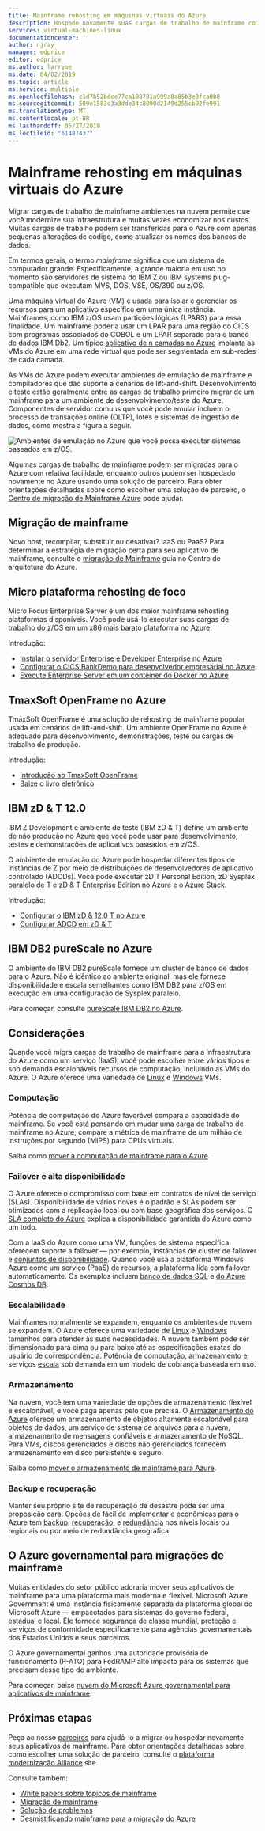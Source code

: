 ```yaml
---
title: Mainframe rehosting em máquinas virtuais do Azure
description: Hospede novamente suas cargas de trabalho de mainframe como sistemas com base em IBM Z usando máquinas virtuais (VMs) no Microsoft Azure.
services: virtual-machines-linux
documentationcenter: ''
author: njray
manager: edprice
editor: edprice
ms.author: larryme
ms.date: 04/02/2019
ms.topic: article
ms.service: multiple
ms.openlocfilehash: c1d7b52bdce77ca108781a999a8a85b3e3fca0b8
ms.sourcegitcommit: 509e1583c3a3dde34c8090d2149d255cb92fe991
ms.translationtype: MT
ms.contentlocale: pt-BR
ms.lasthandoff: 05/27/2019
ms.locfileid: "61487437"
---
```

# <a name="mainframe-rehosting-on-azure-virtual-machines"></a>Mainframe rehosting em máquinas virtuais do Azure

Migrar cargas de trabalho de mainframe ambientes na nuvem permite que você modernize sua infraestrutura e muitas vezes economizar nos custos. Muitas cargas de trabalho podem ser transferidas para o Azure com apenas pequenas alterações de código, como atualizar os nomes dos bancos de dados.

Em termos gerais, o termo *mainframe* significa que um sistema de computador grande. Especificamente, a grande maioria em uso no momento são servidores de sistema do IBM Z ou IBM systems plug-compatible que executam MVS, DOS, VSE, OS/390 ou z/OS.

Uma máquina virtual do Azure (VM) é usada para isolar e gerenciar os recursos para um aplicativo específico em uma única instância. Mainframes, como IBM z/OS usam partições lógicas (LPARS) para essa finalidade. Um mainframe poderia usar um LPAR para uma região do CICS com programas associados do COBOL e um LPAR separado para o banco de dados IBM Db2. Um típico [aplicativo de n camadas no Azure](/azure/architecture/reference-architectures/n-tier/n-tier-sql-server) implanta as VMs do Azure em uma rede virtual que pode ser segmentada em sub-redes de cada camada.

As VMs do Azure podem executar ambientes de emulação de mainframe e compiladores que dão suporte a cenários de lift-and-shift. Desenvolvimento e teste estão geralmente entre as cargas de trabalho primeiro migrar de um mainframe para um ambiente de desenvolvimento/teste do Azure. Componentes de servidor comuns que você pode emular incluem o processo de transações online (OLTP), lotes e sistemas de ingestão de dados, como mostra a figura a seguir.

![Ambientes de emulação no Azure que você possa executar sistemas baseados em z/OS.](media/01-overview.png)

Algumas cargas de trabalho de mainframe podem ser migradas para o Azure com relativa facilidade, enquanto outros podem ser hospedado novamente no Azure usando uma solução de parceiro. Para obter orientações detalhadas sobre como escolher uma solução de parceiro, o [Centro de migração de Mainframe Azure](https://azure.microsoft.com/migration/mainframe/) pode ajudar.

## <a name="mainframe-migration"></a>Migração de mainframe

Novo host, recompilar, substituir ou desativar? IaaS ou PaaS? Para determinar a estratégia de migração certa para seu aplicativo de mainframe, consulte o [migração de Mainframe](/azure/architecture/cloud-adoption/infrastructure/mainframe-migration/overview) guia no Centro de arquitetura do Azure.

## <a name="micro-focus-rehosting-platform"></a>Micro plataforma rehosting de foco

Micro Focus Enterprise Server é um dos maior mainframe rehosting plataformas disponíveis. Você pode usá-lo executar suas cargas de trabalho do z/OS em um x86 mais barato plataforma no Azure.

Introdução:

- [Instalar o servidor Enterprise e Developer Enterprise no Azure](./microfocus/set-up-micro-focus-azure.md)
- [Configurar o CICS BankDemo para desenvolvedor empresarial no Azure](./microfocus/demo.md)
- [Execute Enterprise Server em um contêiner do Docker no Azure](./microfocus/run-enterprise-server-container.md)


## <a name="tmaxsoft-openframe-on-azure"></a>TmaxSoft OpenFrame no Azure

TmaxSoft OpenFrame é uma solução de rehosting de mainframe popular usada em cenários de lift-and-shift. Um ambiente OpenFrame no Azure é adequado para desenvolvimento, demonstrações, teste ou cargas de trabalho de produção.

Introdução:

- [Introdução ao TmaxSoft OpenFrame](./tmaxsoft/get-started.md)
- [Baixe o livro eletrônico](https://azure.microsoft.com/resources/install-tmaxsoft-openframe-on-azure/)

## <a name="ibm-zdt-120"></a>IBM zD & T 12.0

IBM Z Development e ambiente de teste (IBM zD & T) define um ambiente de não produção no Azure que você pode usar para desenvolvimento, testes e demonstrações de aplicativos baseados em z/OS.

O ambiente de emulação do Azure pode hospedar diferentes tipos de instâncias de Z por meio de distribuições de desenvolvedores de aplicativo controlado (ADCDs). Você pode executar zD T Personal Edition, zD Sysplex paralelo de T e zD & T Enterprise Edition no Azure e o Azure Stack.

Introdução:

- [Configurar o IBM zD & 12.0 T no Azure](./ibm/install-ibm-z-environment.md)
- [Configurar ADCD em zD & T](./ibm/demo.md)

## <a name="ibm-db2-purescale-on-azure"></a>IBM DB2 pureScale no Azure

O ambiente do IBM DB2 pureScale fornece um cluster de banco de dados para o Azure. Não é idêntico ao ambiente original, mas ele fornece disponibilidade e escala semelhantes como IBM DB2 para z/OS em execução em uma configuração de Sysplex paralelo.

Para começar, consulte [pureScale IBM DB2 no Azure](/azure/virtual-machines/linux/ibm-db2-purescale-azure).

## <a name="considerations"></a>Considerações

Quando você migra cargas de trabalho de mainframe para a infraestrutura do Azure como um serviço (IaaS), você pode escolher entre vários tipos e sob demanda escalonáveis recursos de computação, incluindo as VMs do Azure. O Azure oferece uma variedade de [Linux](/azure/virtual-machines/linux/overview) e [Windows](/azure/virtual-machines/windows/overview) VMs.

### <a name="compute"></a>Computação

Potência de computação do Azure favorável compara a capacidade do mainframe. Se você está pensando em mudar uma carga de trabalho de mainframe no Azure, compare a métrica de mainframe de um milhão de instruções por segundo (MIPS) para CPUs virtuais. 

Saiba como [mover a computação de mainframe para o Azure](./concepts/mainframe-compute-azure.md).

### <a name="high-availability-and-failover"></a>Failover e alta disponibilidade

O Azure oferece o compromisso com base em contratos de nível de serviço (SLAs). Disponibilidade de vários noves é o padrão e SLAs podem ser otimizados com a replicação local ou com base geográfica dos serviços. O [SLA completo do Azure](https://azure.microsoft.com/support/legal/sla/virtual-machines/) explica a disponibilidade garantida do Azure como um todo.

Com a IaaS do Azure como uma VM, funções de sistema específica oferecem suporte a failover — por exemplo, instâncias de cluster de failover e [conjuntos de disponibilidade](/azure/virtual-machines/windows/regions-and-availability#availability-sets). Quando você usa a plataforma Windows Azure como um serviço (PaaS) de recursos, a plataforma lida com failover automaticamente. Os exemplos incluem [banco de dados SQL](/azure/sql-database/sql-database-technical-overview) e [do Azure Cosmos DB](/azure/cosmos-db/introduction).

### <a name="scalability"></a>Escalabilidade

Mainframes normalmente se expandem, enquanto os ambientes de nuvem se expandem. O Azure oferece uma variedade de [Linux](/azure/virtual-machines/linux/sizes) e [Windows](/azure/virtual-machines/windows/sizes) tamanhos para atender às suas necessidades. A nuvem também pode ser dimensionado para cima ou para baixo até as especificações exatas do usuário de correspondência. Potência de computação, armazenamento e serviços [escala](/azure/architecture/best-practices/auto-scaling) sob demanda em um modelo de cobrança baseada em uso.

### <a name="storage"></a>Armazenamento

Na nuvem, você tem uma variedade de opções de armazenamento flexível e escalonável, e você paga apenas pelo que precisa. O [Armazenamento do Azure](/azure/storage/common/storage-introduction) oferece um armazenamento de objetos altamente escalonável para objetos de dados, um serviço de sistema de arquivos para a nuvem, armazenamento de mensagens confiáveis e armazenamento de NoSQL. Para VMs, discos gerenciados e discos não gerenciados fornecem armazenamento em disco persistente e seguro.

Saiba como [mover o armazenamento de mainframe para Azure](./concepts/mainframe-storage-azure.md).

### <a name="backup-and-recovery"></a>Backup e recuperação

Manter seu próprio site de recuperação de desastre pode ser uma proposição cara. Opções de fácil de implementar e econômicas para o Azure tem [backup](/azure/backup/backup-introduction-to-azure-backup), [recuperação](/azure/site-recovery/site-recovery-overview), e [redundância](/azure/storage/common/storage-redundancy) nos níveis locais ou regionais ou por meio de redundância geográfica.

## <a name="azure-government-for-mainframe-migrations"></a>O Azure governamental para migrações de mainframe

Muitas entidades do setor público adoraria mover seus aplicativos de mainframe para uma plataforma mais moderna e flexível. Microsoft Azure Government é uma instância fisicamente separada da plataforma global do Microsoft Azure — empacotados para sistemas do governo federal, estadual e local. Ele fornece segurança de classe mundial, proteção e serviços de conformidade especificamente para agências governamentais dos Estados Unidos e seus parceiros.

O Azure governamental ganhos uma autoridade provisória de funcionamento (P-ATO) para FedRAMP alto impacto para os sistemas que precisam desse tipo de ambiente.

Para começar, baixe [nuvem do Microsoft Azure governamental para aplicativos de mainframe](https://azure.microsoft.com/resources/microsoft-azure-government-cloud-for-mainframe-applications/en-us/).

## <a name="next-steps"></a>Próximas etapas

Peça ao nosso [parceiros](partner-workloads.md) para ajudá-lo a migrar ou hospedar novamente seus aplicativos de mainframe. Para obter orientações detalhadas sobre como escolher uma solução de parceiro, consulte o [plataforma modernização Alliance](https://www.platformmodernization.org/pages/mainframe.aspx) site.

Consulte também:

- [White papers sobre tópicos de mainframe](mainframe-white-papers.md)
- [Migração de mainframe](/azure/architecture/cloud-adoption/infrastructure/mainframe-migration/overview)
- [Solução de problemas](/azure/virtual-machines/troubleshooting/)
- [Desmistificando mainframe para a migração do Azure](https://azure.microsoft.com/resources/demystifying-mainframe-to-azure-migration/)

<!-- INTERNAL LINKS -->
[microfocus-get-started]: /microfocus/get-started.md
[microfocus-setup]: /microfocus/set-up-micro-focus-azure.md
[microfocus-demo]: /microfocus/demo.md
[ibm-get-started]: /ibm/get-started.md
[ibm-install-z]: /ibm/install-ibm-z-environment.md
[ibm-demo]: /ibm/demo.md
